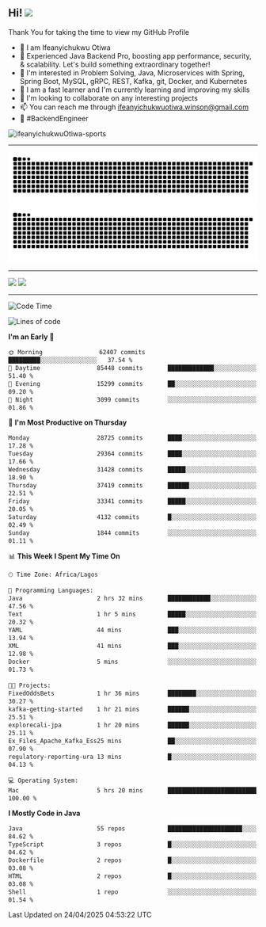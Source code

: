 <!-- BLOG-POST-LIST:START --><!-- BLOG-POST-LIST:END -->

## Hi! <img src="https://media.giphy.com/media/hvRJCLFzcasrR4ia7z/giphy.gif" width="4%"> 

Thank You for taking the time to view my GitHub Profile

- 👋 I am Ifeanyichukwu Otiwa
- 🚀 Experienced Java Backend Pro, boosting app performance, security, & scalability. Let's build something extraordinary together!
- 👀 I'm interested in Problem Solving, Java, Microservices with Spring, Spring Boot, MySQL, gRPC, REST, Kafka, git, Docker, and Kubernetes
- 🌱 I am a fast learner and I'm currently learning and improving my skills
- 💞️ I'm looking to collaborate on any interesting projects
- 📫 You can reach me through ifeanyichukwuotiwa.winson@gmail.com
- 🚀 #BackendEngineer

<p align="left" marginTop="10px"> <img src="https://komarev.com/ghpvc/?username=ifeanyichukwuOtiwa-sports&label=Profile%20views&color=0e75b6&style=for-the-badge" alt="ifeanyichukwuOtiwa-sports" /> </p>

***

<!--🐍📈SNAKEGRAPH / 🌐WEBSITE: https://github.com/Platane/snk -->
![github contribution grid snake animation](https://raw.githubusercontent.com/ifeanyichukwuOtiwa-sports/ifeanyichukwuOtiwa-sports/output/github-contribution-grid-snake-dark.svg#gh-dark-mode-only)![github contribution grid snake animation](https://raw.githubusercontent.com/ifeanyichukwuOtiwa-sports/ifeanyichukwuOtiwa-sports/output/github-contribution-grid-snake.svg#gh-light-mode-only)

***

<p float="left">
  <img float="left" src="https://github-readme-stats.vercel.app/api?username=ifeanyichukwuOtiwa-sports&count_private=true&include_all_commits=true&theme=react&show_icons=true" />
  <img float="right" src="https://github-readme-stats.vercel.app/api/top-langs/?username=ifeanyichukwuOtiwa-sports&layout=compact&show_icons=true&theme=react" /> 
</p>

***



<!--START_SECTION:waka-->
![Code Time](http://img.shields.io/badge/Code%20Time-3%2C632%20hrs%2033%20mins-blue)

![Lines of code](https://img.shields.io/badge/From%20Hello%20World%20I%27ve%20Written-46.7%20million%20lines%20of%20code-blue)

**I'm an Early 🐤** 

```text
🌞 Morning                62407 commits       █████████░░░░░░░░░░░░░░░░   37.54 % 
🌆 Daytime                85448 commits       █████████████░░░░░░░░░░░░   51.40 % 
🌃 Evening                15299 commits       ██░░░░░░░░░░░░░░░░░░░░░░░   09.20 % 
🌙 Night                  3099 commits        ░░░░░░░░░░░░░░░░░░░░░░░░░   01.86 % 
```
📅 **I'm Most Productive on Thursday** 

```text
Monday                   28725 commits       ████░░░░░░░░░░░░░░░░░░░░░   17.28 % 
Tuesday                  29364 commits       ████░░░░░░░░░░░░░░░░░░░░░   17.66 % 
Wednesday                31428 commits       █████░░░░░░░░░░░░░░░░░░░░   18.90 % 
Thursday                 37419 commits       ██████░░░░░░░░░░░░░░░░░░░   22.51 % 
Friday                   33341 commits       █████░░░░░░░░░░░░░░░░░░░░   20.05 % 
Saturday                 4132 commits        █░░░░░░░░░░░░░░░░░░░░░░░░   02.49 % 
Sunday                   1844 commits        ░░░░░░░░░░░░░░░░░░░░░░░░░   01.11 % 
```


📊 **This Week I Spent My Time On** 

```text
🕑︎ Time Zone: Africa/Lagos

💬 Programming Languages: 
Java                     2 hrs 32 mins       ████████████░░░░░░░░░░░░░   47.56 % 
Text                     1 hr 5 mins         █████░░░░░░░░░░░░░░░░░░░░   20.32 % 
YAML                     44 mins             ███░░░░░░░░░░░░░░░░░░░░░░   13.94 % 
XML                      41 mins             ███░░░░░░░░░░░░░░░░░░░░░░   12.98 % 
Docker                   5 mins              ░░░░░░░░░░░░░░░░░░░░░░░░░   01.73 % 

🐱‍💻 Projects: 
FixedOddsBets            1 hr 36 mins        ████████░░░░░░░░░░░░░░░░░   30.27 % 
kafka-getting-started    1 hr 21 mins        ██████░░░░░░░░░░░░░░░░░░░   25.51 % 
explorecali-jpa          1 hr 20 mins        ██████░░░░░░░░░░░░░░░░░░░   25.11 % 
Ex_Files_Apache_Kafka_Ess25 mins             ██░░░░░░░░░░░░░░░░░░░░░░░   07.90 % 
regulatory-reporting-ura 13 mins             █░░░░░░░░░░░░░░░░░░░░░░░░   04.13 % 

💻 Operating System: 
Mac                      5 hrs 20 mins       █████████████████████████   100.00 % 
```

**I Mostly Code in Java** 

```text
Java                     55 repos            █████████████████████░░░░   84.62 % 
TypeScript               3 repos             █░░░░░░░░░░░░░░░░░░░░░░░░   04.62 % 
Dockerfile               2 repos             █░░░░░░░░░░░░░░░░░░░░░░░░   03.08 % 
HTML                     2 repos             █░░░░░░░░░░░░░░░░░░░░░░░░   03.08 % 
Shell                    1 repo              ░░░░░░░░░░░░░░░░░░░░░░░░░   01.54 % 
```




 Last Updated on 24/04/2025 04:53:22 UTC
<!--END_SECTION:waka-->

<!--
<p align="center">
![trophy](https://github-profile-trophy.vercel.app/?username=ifeanyichukwuOtiwa-sports&theme=onedark) (https://github.com/ryo-ma/github-profile-trophy)
</p>
-->

<!---
ifeanyi-otiwa/ifeanyi-otiwa is a ✨ special ✨ repository because its `README.md` (this file) appears on your GitHub profile.
You can click the Preview link to take a look at your changes.
--->
